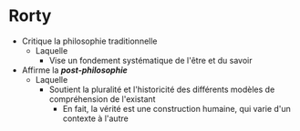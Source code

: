 # Rorty
- Critique la philosophie traditionnelle
  - Laquelle
    - Vise un fondement systématique de l'être et du savoir
- Affirme la ***post-philosophie***
  - Laquelle
    - Soutient la pluralité et l'historicité des différents modèles de compréhension de l'existant
      - En fait, la vérité est une construction humaine, qui varie d'un contexte à l'autre
